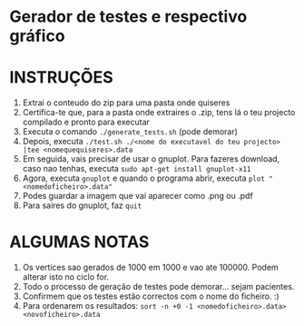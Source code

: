 # Gerador de testes e respectivo gráfico


# INSTRUÇÕES

1. Extrai o conteudo do zip para uma pasta onde quiseres
2. Certifica-te que, para a pasta onde extraires o .zip, tens lá o teu projecto compilado e pronto para executar
3. Executa o comando `./generate_tests.sh` (pode demorar)
4. Depois, executa `./test.sh ./<nome do executavel do teu projecto> |tee <nomequequiseres>.data`
5. Em seguida, vais precisar de usar o gnuplot. Para fazeres download, caso nao tenhas, executa `sudo apt-get install gnuplot-x11`
6. Agora, executa `gnuplot` e quando o programa abrir, executa `plot "<nomedoficheiro>.data"`
7. Podes guardar a imagem que vai aparecer como .png ou .pdf
8. Para saires do gnuplot, faz `quit`


# ALGUMAS NOTAS

1. Os vertices sao gerados de 1000 em 1000 e vao ate 100000. Podem alterar isto no ciclo for.
2. Todo o processo de geração de testes pode demorar... sejam pacientes.
3. Confirmem que os testes estão correctos com o nome do ficheiro. :)
4. Para ordenarem os resultados: `sort -n +0 -1 <nomedoficheiro>.data> <novoficheiro>.data`
